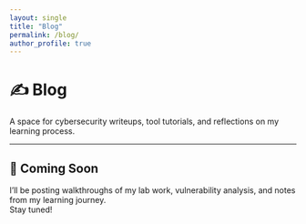 ```yaml
---
layout: single
title: "Blog"
permalink: /blog/
author_profile: true
---
```


# ✍️ Blog

A space for cybersecurity writeups, tool tutorials, and reflections on my learning process.

---

## 🔐 Coming Soon
I’ll be posting walkthroughs of my lab work, vulnerability analysis, and notes from my learning journey.  
Stay tuned!
